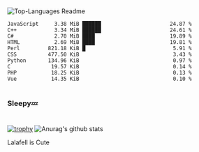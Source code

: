 #

![Top-Languages Readme](https://github.com/MogsFriend/MogsFriend/workflows/Top-Languages%20Readme/badge.svg)

<!--START_SECTION:top_language-->
```text
JavaScript     3.38 MiB ██████                      24.87 %
C++            3.34 MiB ██████                      24.61 %
C#             2.70 MiB ████                        19.89 %
HTML           2.69 MiB ████                        19.81 %
Perl         821.18 KiB █                            5.91 %
CSS          477.50 KiB                              3.43 %
Python       134.96 KiB                              0.97 %
C             19.57 KiB                              0.14 %
PHP           18.25 KiB                              0.13 %
Vue           14.35 KiB                              0.10 %
```
<!--END_SECTION:top_language-->

#
### Sleepy💤
#
[![trophy](https://github-profile-trophy.vercel.app/?username=MogsFriend&theme=onedark)](https://github.com/ryo-ma/github-profile-trophy)
![Anurag's github stats](https://github-readme-stats.vercel.app/api?username=MogsFriend&hide=prs,issues,contribs&count_private=true)

Lalafell is Cute
<!--
**MogsFriend/MogsFriend** is a ✨ _special_ ✨ repository because its `README.md` (this file) appears on your GitHub profile.

Here are some ideas to get you started:

- 🔭 I’m currently working on ...
- 🌱 I’m currently learning ...
- 👯 I’m looking to collaborate on ...
- 🤔 I’m looking for help with ...
- 💬 Ask me about ...
- 📫 How to reach me: ...
- 😄 Pronouns: ...
- ⚡ Fun fact: ...
-->
